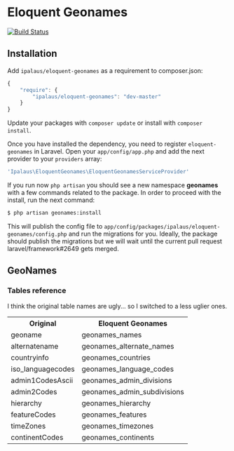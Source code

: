 Eloquent Geonames
=================

[![Build Status](https://travis-ci.org/ipalaus/eloquent-geonames.png?branch=master)](https://travis-ci.org/ipalaus/eloquent-geonames)

Installation
------------

Add `ipalaus/eloquent-geonames` as a requirement to composer.json:

```javascript
{
    "require": {
        "ipalaus/eloquent-geonames": "dev-master"
    }
}
```

Update your packages with `composer update` or install with `composer install`.

Once you have installed the dependency, you need to register `eloquent-geonames` in Laravel. Open your
`app/config/app.php` and add the next provider to your `providers` array:

```php
'Ipalaus\EloquentGeonames\EloquentGeonamesServiceProvider'
```

If you run now `php artisan` you should see a new namespace **geonames** with a few commands related to the package. In order to proceed with the install, run the next command:

```bash
$ php artisan geonames:install
```

This will publish the config file to `app/config/packages/ipalaus/eloquent-geonames/config.php` and run the migrations for you. Ideally, the package should publish the migrations but we will wait until the current pull request laravel/framework#2649  gets merged.

GeoNames
--------

### Tables reference

I think the original table names are ugly... so I switched to a less uglier ones.

<table>
  <tr>
    <th>Original</th>
    <th>Eloquent Geonames</th>
  </tr>
  <tr>
    <td>geoname</td>
    <td>geonames_names</td>
  </tr>
  <tr>
    <td>alternatename</td>
    <td>geonames_alternate_names</td>
  </tr>
  <tr>
    <td>countryinfo</td>
    <td>geonames_countries</td>
  </tr>
  <tr>
    <td>iso_languagecodes</td>
    <td>geonames_language_codes</td>
  </tr>
  <tr>
    <td>admin1CodesAscii</td>
    <td>geonames_admin_divisions</td>
  </tr>
  <tr>
    <td>admin2Codes</td>
    <td>geonames_admin_subdivisions</td>
  </tr>
  <tr>
    <td>hierarchy</td>
    <td>geonames_hierarchy</td>
  </tr>
  <tr>
    <td>featureCodes</td>
    <td>geonames_features</td>
  </tr>
  <tr>
    <td>timeZones</td>
    <td>geonames_timezones</td>
  </tr>
  <tr>
    <td>continentCodes</td>
    <td>geonames_continents</td>
  </tr>


</table>
